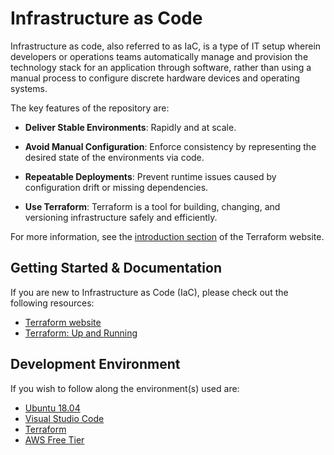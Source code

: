 # Infrastructure as Code

Infrastructure as code, also referred to as IaC, is a type of IT setup wherein developers or operations teams automatically manage and provision the technology stack for an application through software, rather than using a manual process to configure discrete hardware devices and operating systems.

The key features of the repository are:

- **Deliver Stable Environments**: Rapidly and at scale.

- **Avoid Manual Configuration**:  Enforce consistency by representing the desired state of the environments via code.

- **Repeatable Deployments**: Prevent runtime issues caused by configuration drift or missing dependencies.

- **Use Terraform**: Terraform is a tool for building, changing, and versioning infrastructure safely and efficiently.

For more information, see the [introduction section](http://www.terraform.io/intro) of the Terraform website.

## Getting Started & Documentation

If you are new to Infrastructure as Code (IaC), please check out the following resources:

- [Terraform website](http://www.terraform.io)
- [Terraform: Up and Running](https://www.amazon.co.uk/Terraform-Up-Running-Yevgeniy-Brikman/dp/1491977086)

## Development Environment

If you wish to follow along the environment(s) used are:

- [Ubuntu 18.04](https://www.ubuntu.com/)
- [Visual Studio Code](https://code.visualstudio.com/)
- [Terraform](https://www.terraform.io/downloads.html)
- [AWS Free Tier](https://aws.amazon.com/free/)